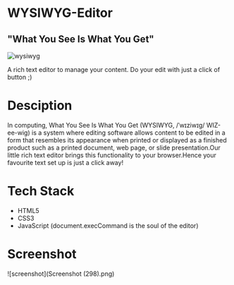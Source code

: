# WYSIWYG-Editor
## "What You See Is What You Get"
![wysiwyg](https://media0.giphy.com/media/9G5gtqvFTevHy8p5BU/giphy.gif)

 A rich text editor to manage your content. Do your edit with just a click of button ;)
 
 # Desciption 
 In computing, What You See Is What You Get (WYSIWYG, /ˈwɪziwɪɡ/ WIZ-ee-wig) is a system where editing software allows content to be edited in a form that
 resembles its appearance when printed or displayed as a finished product such as a printed document, web page, or slide presentation.Our little rich text 
 editor brings this functionality to your browser.Hence your favourite text set up is just a click away!
 
 # Tech Stack
 * HTML5
 * CSS3
 * JavaScript (document.execCommand is the soul of the editor)
 
 # Screenshot
 ![screenshot](Screenshot (298).png)
 
 
